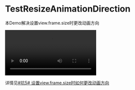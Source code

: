 # TestResizeAnimationDirection
本Demo解决设置view.frame.size时更改动画方向

<video src="/Users/gongkai/Desktop/git/TestResizeAnimationDirection/screenshots.mov" controls >
</video>

详情见[#坑5# 设置view.frame.size时如何更改动画方向](http://mokai.me/2016/03/ios-bug-resize_animation_direction/)

